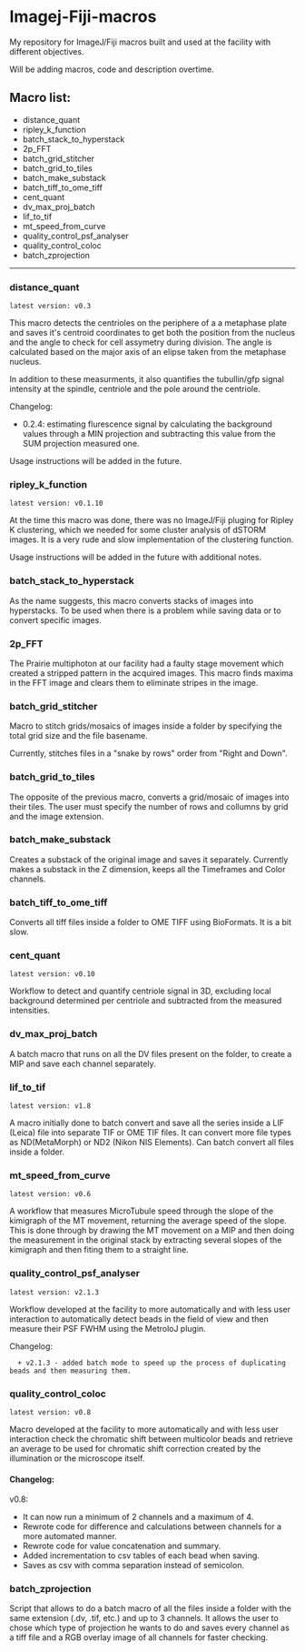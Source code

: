 # Imagej-Fiji-macros

My repository for ImageJ/Fiji macros built and used at the facility with different objectives.

Will be adding macros, code and description overtime.

## Macro list:
+ distance_quant
+ ripley_k_function
+ batch_stack_to_hyperstack
+ 2p_FFT
+ batch_grid_stitcher
+ batch_grid_to_tiles
+ batch_make_substack
+ batch_tiff_to_ome_tiff
+ cent_quant
+ dv_max_proj_batch
+ lif_to_tif
+ mt_speed_from_curve
+ quality_control_psf_analyser
+ quality_control_coloc
+ batch_zprojection

___

### distance_quant
   ```
   latest version: v0.3
   ```

   This macro detects the centrioles on the periphere of a a metaphase plate and saves it's centroid coordinates to get both the position from the nucleus and the angle to check for cell assymetry during division. The angle is calculated based on the major axis of an elipse taken from the metaphase nucleus.

   In addition to these measurments, it also quantifies the tubullin/gfp signal intensity at the spindle, centriole and the pole around the centriole.

   Changelog:

   - 0.2.4: estimating flurescence signal by calculating the background values through a MIN projection and subtracting this value from the SUM projection measured one.

   Usage instructions will be added in the future.

### ripley_k_function
   ```
   latest version: v0.1.10
   ```

   At the time this macro was done, there was no ImageJ/Fiji pluging for Ripley K clustering, which we needed for some cluster analysis of dSTORM images. It is a very rude and slow implementation of the clustering function.

   Usage instructions will be added in the future with additional notes.

### batch_stack_to_hyperstack
   As the name suggests, this macro converts stacks of images into hyperstacks. To be used when there is a problem while saving data or to convert specific images.

### 2p_FFT
   The Prairie multiphoton at our facility had a faulty stage movement which created a stripped pattern in the acquired images. This macro finds maxima in the FFT image and clears them to eliminate stripes in the image.

### batch_grid_stitcher
   Macro to stitch grids/mosaics of images inside a folder by specifying the total grid size and the file basename.

   Currently, stitches files in a "snake by rows" order from "Right and Down".

### batch_grid_to_tiles
   The opposite of the previous macro, converts a grid/mosaic of images into their tiles. The user must specify the number of rows and collumns by grid and the image extension.

### batch_make_substack
   Creates a substack of the original image and saves it separately. Currently makes a substack in the Z dimension, keeps all the Timeframes and Color channels.

### batch_tiff_to_ome_tiff
   Converts all tiff files inside a folder to OME TIFF using BioFormats. It is a bit slow.

### cent_quant
   ```
   latest version: v0.10
   ```

   Workflow to detect and quantify centriole signal in 3D, excluding local background determined per centriole and subtracted from the measured intensities.

### dv_max_proj_batch
   A batch macro that runs on all the DV files present on the folder, to create a MIP and save each channel separately.

### lif_to_tif
   ```
   latest version: v1.8
   ```

   A macro initially done to batch convert and save all the series inside a LIF (Leica) file into separate TIF or OME TIF files. It can convert more file types as ND(MetaMorph) or ND2 (Nikon NIS Elements). Can batch convert all files inside a folder.

### mt_speed_from_curve
   ```
   latest version: v0.6
   ```

   A workflow that measures MicroTubule speed through the slope of the kimigraph of the MT movement, returning the average speed of the slope. This is done through by drawing the MT movement on a MIP and then doing the measurement in the original stack by extracting several slopes of the kimigraph and then fiting them to a straight line.

### quality_control_psf_analyser
   ```
   latest version: v2.1.3
   ```

   Workflow developed at the facility to more automatically and with less user interaction to automatically detect beads in the field of view and then measure their PSF FWHM using the MetroloJ plugin.

   Changelog:

      + v2.1.3 - added batch mode to speed up the process of duplicating beads and then measuring them.

### quality_control_coloc
   ```
   latest version: v0.8
   ```

   Macro developed at the facility to more automatically and with less user interaction check the chromatic shift between multicolor beads and retrieve an average to be used for chromatic shift correction created by the illumination or the microscope itself.

#### Changelog:

   v0.8:

   + It can now run a minimum of 2 channels and a maximum of 4.
   + Rewrote code for difference and calculations between channels for a more automated manner.
   + Rewrote code for value concatenation and summary.
   + Added incrementation to csv tables of each bead when saving.
   + Saves as csv with comma separation instead of semicolon.

### batch_zprojection

   Script that allows to do a batch macro of all the files inside a folder with the same extension (.dv, .tif, etc.) and up to 3 channels. It allows the user to chose which type of projection he wants to do and saves every channel as a tiff file and a RGB overlay image of all channels for faster checking.
